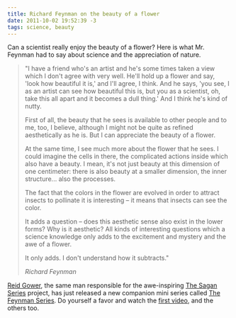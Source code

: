 ```yaml
---
title: Richard Feynman on the beauty of a flower
date: 2011-10-02 19:52:39 -3
tags: science, beauty
---
```


Can a scientist really enjoy the beauty of a flower? Here is what Mr. Feynman had to say about science and the appreciation of nature.

> "I have a friend who's an artist and he's some times taken a view which I don't agree with very well. He'll hold up a flower and say, 'look how beautiful it is,' and I'll agree, I think. And he says, 'you see, I as an artist can see how beautiful this is, but you as a scientist, oh, take this all apart and it becomes a dull thing.' And I think he's kind of nutty.
>
> First of all, the beauty that he sees is available to other people and to me, too, I believe, although I might not be quite as refined aesthetically as he is. But I can appreciate the beauty of a flower.
>
> At the same time, I see much more about the flower that he sees. I could imagine the cells in there, the complicated actions inside which also have a beauty. I mean, it's not just beauty at this dimension of one centimeter: there is also beauty at a smaller dimension, the inner structure... also the processes.
>
> The fact that the colors in the flower are evolved in order to attract insects to pollinate it is interesting – it means that insects can see the color.
>
> It adds a question – does this aesthetic sense also exist in the lower forms? Why is it aesthetic? All kinds of interesting questions which a science knowledge only adds to the excitement and mystery and the awe of a flower.
>
> It only adds. I don't understand how it subtracts."
>
> <cite>Richard Feynman</cite>

[Reid Gower](http://twitter.com/reidgower), the same man responsible for the awe-inspiring [The Sagan Series](http://www.facebook.com/thesaganseries) project, has just released a new companion mini series called [The Feynman Series](http://www.youtube.com/user/damewse). Do yourself a favor and watch the [first video](http://www.youtube.com/watch?v=cRmbwczTC6E), and the others too.
